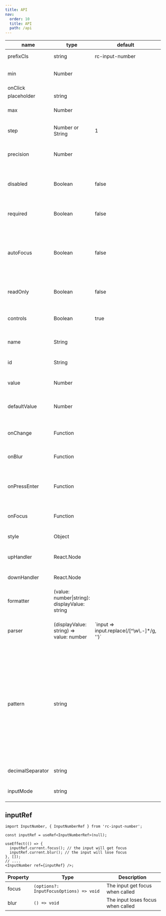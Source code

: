 ```yaml
---
title: API
nav:
  order: 10
  title: API
  path: /api
---
```


<table class="table table-bordered table-striped">
    <thead>
    <tr>
        <th style="width: 100px;">name</th>
        <th style="width: 50px;">type</th>
        <th style="width: 50px;">default</th>
        <th>description</th>
    </tr>
    </thead>
    <tbody>
        <tr>
          <td>prefixCls</td>
          <td>string</td>
          <td>rc-input-number</td>
          <td>Specifies the class prefix</td>
        </tr>
        <tr>
          <td>min</td>
          <td>Number</td>
          <td></td>
          <td>Specifies the minimum value</td>
        </tr>
        <tr>
          <td>onClick</td>
          <td></td>
          <td></td>
          <td></td>
        </tr>
        <tr>
          <td>placeholder</td>
          <td>string</td>
          <td></td>
          <td></td>
        </tr>
        <tr>
          <td>max</td>
          <td>Number</td>
          <td></td>
          <td>Specifies the maximum value</td>
        </tr>
        <tr>
          <td>step</td>
          <td>Number or String</td>
          <td>1</td>
          <td>Specifies the legal number intervals</td>
        </tr>
        <tr>
          <td>precision</td>
          <td>Number</td>
          <td></td>
          <td>Specifies the precision length of value</td>
        </tr>
        <tr>
          <td>disabled</td>
          <td>Boolean</td>
          <td>false</td>
          <td>Specifies that an InputNumber should be disabled</td>
        </tr>
        <tr>
          <td>required</td>
          <td>Boolean</td>
          <td>false</td>
          <td>Specifies that an InputNumber is required</td>
        </tr>
        <tr>
          <td>autoFocus</td>
          <td>Boolean</td>
          <td>false</td>
          <td>Specifies that an InputNumber should automatically get focus when the page loads</td>
        </tr>
        <tr>
          <td>readOnly</td>
          <td>Boolean</td>
          <td>false</td>
          <td>Specifies that an InputNumber is read only </td>
        </tr>
        <tr>
          <td>controls</td>
          <td>Boolean</td>
          <td>true</td>
          <td>Whether to enable the control buttons</td>
        </tr>
        <tr>
          <td>name</td>
          <td>String</td>
          <td></td>
          <td>Specifies the name of an InputNumber</td>
        </tr>
        <tr>
          <td>id</td>
          <td>String</td>
          <td></td>
          <td>Specifies the id of an InputNumber</td>
        </tr>
        <tr>
          <td>value</td>
          <td>Number</td>
          <td></td>
          <td>Specifies the value of an InputNumber</td>
        </tr>
        <tr>
          <td>defaultValue</td>
          <td>Number</td>
          <td></td>
          <td>Specifies the defaultValue of an InputNumber</td>
        </tr>
        <tr>
          <td>onChange</td>
          <td>Function</td>
          <td></td>
          <td>Called when value of an InputNumber changed</td>
        </tr>
        <tr>
            <td>onBlur</td>
            <td>Function</td>
            <td></td>
            <td>Called when user leaves an input field</td>
        </tr>
        <tr>
          <td>onPressEnter</td>
          <td>Function</td>
          <td></td>
          <td>The callback function that is triggered when Enter key is pressed.</td>
        </tr>
        <tr>
          <td>onFocus</td>
          <td>Function</td>
          <td></td>
          <td>Called when an element gets focus</td>
        </tr>
        <tr>
          <td>style</td>
          <td>Object</td>
          <td></td>
          <td>root style. such as {width:100}</td>
        </tr>
        <tr>
          <td>upHandler</td>
          <td>React.Node</td>
          <td></td>
          <td>custom the up step element</td>
        </tr>
        <tr>
          <td>downHandler</td>
          <td>React.Node</td>
          <td></td>
          <td>custom the down step element</td>
        </tr>
        <tr>
          <td>formatter</td>
          <td>(value: number|string): displayValue: string</td>
          <td></td>
          <td>Specifies the format of the value presented</td>
        </tr>
        <tr>
          <td>parser</td>
          <td>(displayValue: string) => value: number</td>
          <td>`input => input.replace(/[^\w\.-]*/g, '')`</td>
          <td>Specifies the value extracted from formatter</td>
        </tr>
        <tr>
          <td>pattern</td>
          <td>string</td>
          <td></td>
          <td>Specifies a regex pattern to be added to the input number element - useful for forcing iOS to open the number pad instead of the normal keyboard (supply a regex of "\d*" to do this) or form validation</td>
        </tr>
        <tr>
          <td>decimalSeparator</td>
          <td>string</td>
          <td></td>
          <td>Specifies the decimal separator</td>
        </tr>
        <tr>
          <td>inputMode</td>
          <td>string</td>
          <td></td>
          <td>Specifies the inputmode of input</td>
        </tr>
    </tbody>
</table>

## inputRef

```tsx | pure
import InputNumber, { InputNumberRef } from 'rc-input-number';

const inputRef = useRef<InputNumberRef>(null);

useEffect(() => {
  inputRef.current.focus(); // the input will get focus
  inputRef.current.blur(); // the input will lose focus
}, []);
// ....
<InputNumber ref={inputRef} />;
```

| Property | Type                                    | Description                       |
| -------- | --------------------------------------- | --------------------------------- |
| focus    | `(options?: InputFocusOptions) => void` | The input get focus when called   |
| blur     | `() => void`                            | The input loses focus when called |
